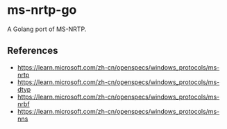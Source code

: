 # ms-nrtp-go
A Golang port of MS-NRTP.

## References
- https://learn.microsoft.com/zh-cn/openspecs/windows_protocols/ms-nrtp
- https://learn.microsoft.com/zh-cn/openspecs/windows_protocols/ms-dtyp
- https://learn.microsoft.com/zh-cn/openspecs/windows_protocols/ms-nrbf
- https://learn.microsoft.com/zh-cn/openspecs/windows_protocols/ms-nns
